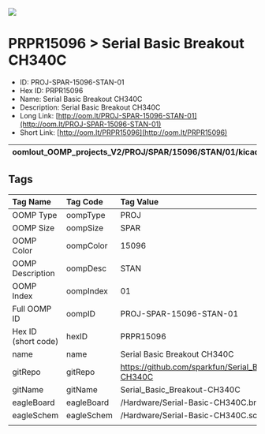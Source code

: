 


  
![][im]
# PRPR15096 > Serial Basic Breakout CH340C

- ID: PROJ-SPAR-15096-STAN-01
- Hex ID: PRPR15096
- Name: Serial Basic Breakout CH340C
- Description: Serial Basic Breakout CH340C
- Long Link: [http://oom.lt/PROJ-SPAR-15096-STAN-01](http://oom.lt/PROJ-SPAR-15096-STAN-01)
- Short Link: [http://oom.lt/PRPR15096](http://oom.lt/PRPR15096)
  

|oomlout_OOMP_projects_V2/PROJ/SPAR/15096/STAN/01/kicadPcb3dFront.png|oomlout_OOMP_projects_V2/PROJ/SPAR/15096/STAN/01/kicadPcb3dBack.png|oomlout_OOMP_projects_V2/PROJ/SPAR/15096/STAN/01/kicadPcb3d.png||
| :---: | :---: | :---: | :---: |

## Tags
  

|Tag Name|Tag Code|Tag Value|
| :--- | :--- | :--- |
|OOMP Type|oompType|PROJ|
|OOMP Size|oompSize|SPAR|
|OOMP Color|oompColor|15096|
|OOMP Description|oompDesc|STAN|
|OOMP Index|oompIndex|01|
|Full OOMP ID|oompID|PROJ-SPAR-15096-STAN-01|
|Hex ID (short code)|hexID|PRPR15096|
|name|name|Serial Basic Breakout CH340C|
|gitRepo|gitRepo|https://github.com/sparkfun/Serial_Basic_Breakout-CH340C|
|gitName|gitName|Serial_Basic_Breakout-CH340C|
|eagleBoard|eagleBoard|/Hardware/Serial-Basic-CH340C.brd|
|eagleSchem|eagleSchem|/Hardware/Serial-Basic-CH340C.sch|
||||



[im]: PROJ/SPAR/15096/STAN/01/kicadPcb3d_450.png

